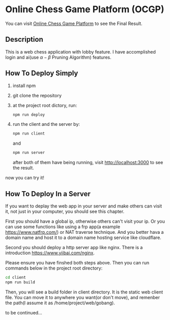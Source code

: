 # Online Chess Game Platform (OCGP)

You can visit [Online Chess Game Platform](http://ocgp.flashlizard.tk/) to see the Final Result.

## Description

This is a web chess application with lobby feature. I have accomplished login and ai(use $\alpha - \beta$ Pruning Algorithm) features.

## How To Deploy Simply

1. install npm
2. git clone the repository
3. at the project root dictory, run:

    ```bash
    npm run deploy
    ```

4. run the client and the server by:

    ```bash
    npm run client
    ```

    and

    ```bash
    npm run server
    ```

    after both of them have being running, visit <http://localhost:3000> to see the result.

now you can try it!

## How To Deploy In a Server

If you want to deplay the web app in your server and make others can visit it, not just in your computer, you should see this chapter.

First you should have a global ip, otherwise others can't visit your ip. Or you can use some functions like using a frp app(a example <https://www.natfrp.com/>) or NAT traverse technique. And you better hava a domain name and host it to a domain name hosting service like cloudflare.

Second you should deploy a http server app like nginx. There is a introduction <https://www.yiibai.com/nginx>.

Please ensure you have finshed both steps above. Then you can run commands below in the project root directory:

```bash
cd client
npm run build
```

Then, you will see a build folder in client directory. It is the static web client file. You can move it to anywhere you want(or don't move), and remenber the path(I assume it as /home/project/web/gobang).

to be continued...
